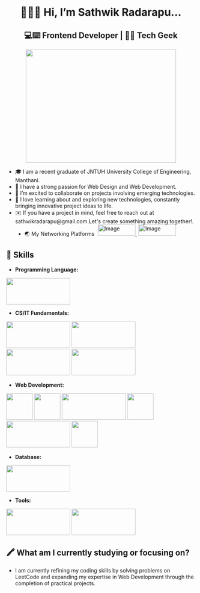 <h1 align="center">
  👋🙋‍♂️ Hi, I’m Sathwik Radarapu...  
</h1>
<h2 align="center">💻⌨️ Frontend Developer | 🤖🌐 Tech Geek</h2>
<div align="center">
  <img src="https://user-images.githubusercontent.com/74038190/219923809-b86dc415-a0c2-4a38-bc88-ad6cf06395a8.gif"  width="400" height="300"/>
</div>
<ul>
  <li>🎓 I am a recent graduate of JNTUH University College of Engineering, Manthani.</li>
  <li>🍃 I have a strong passion for Web Design and Web Development.</li>
  <li>💖️ I’m excited to collaborate on projects involving emerging technologies.</li>
  <li>🐾 I love learning about and exploring new technologies, constantly bringing innovative project ideas to life.</li>
  <li>✉️ If you have a project in mind, feel free to reach out at sathwikradarapu@gmail.com.Let's create something amazing together!.</li>
  <li style="margin-left: 25px;">🌏 My Networking Platforms 
    <a href="https://leetcode.com/u/Sathwik_Radarapu2933/" target="_blank">
      <img src="https://cdn.icon-icons.com/icons2/2530/PNG/512/leetcode_button_icon_151892.png" alt="Image" width="100" height="30" style="margin-left: 5px;">
    </a>
    <a href="https://www.linkedin.com/in/sathwik-radarapu-b9111a273/" target="_blank">
      <img src="https://freelogopng.com/images/all_img/1656958733linkedin-logo-png.png" alt="Image" width="100" height="30" style="margin-left: 5px;">
    </a>
  </li>
</ul>
<h2>🌟 Skills</h2>
<ul>
  <li><b>Programming Language:</b></li>
</ul>
<img src="https://w7.pngwing.com/pngs/319/643/png-transparent-programming-in-python-3-a-complete-introduction-to-the-python-language-python-machine-learning-programming-language-logo-framework-text-logo-computer-programming.png" height="70" width="170"/>
<ul>
  <li><b>CS/IT Fundamentals:</b></li>
</ul>
<div>
  <img src="https://png.pngtree.com/png-clipart/20230924/original/pngtree-database-administrator-dbms-software-data-center-admin-secure-system-vector-png-image_12671093.png" height="70" width="170"/>
  <img src="https://miro.medium.com/v2/resize:fit:528/1*lpkjNDgkcZG8dF4GcBd5WQ.png" height="70" width="170"/>
  <img src="https://t3.ftcdn.net/jpg/04/39/30/20/360_F_439302086_VnIX4490i451n9vkb5D7cnTA9yHmVeOq.jpg" height="70" width="170"/>
  <img src="https://w7.pngwing.com/pngs/666/309/png-transparent-computer-network-computer-icons-wireless-network-internet-computer-white-photography-computer.png" height="70" width="170"/>
</div>
<ul>
  <li><b>Web Development:</b></li>
</ul>
<div>
  <img src="https://upload.wikimedia.org/wikipedia/commons/thumb/6/61/HTML5_logo_and_wordmark.svg/512px-HTML5_logo_and_wordmark.svg.png" height="70" width="70"/>
  <img src="https://brandslogos.com/wp-content/uploads/images/large/css3-logo.png" height="70" width="70"/>
  <img src="https://e7.pngegg.com/pngimages/391/430/png-clipart-bootstrap-full-logo-tech-companies.png" height="70" width="170"/>
  <img src="https://quintagroup.com/cms/js/js-image/javascript-logo.png/@@images/8c64c4b9-4e1c-4c26-9b5e-78d85e3130a9.png" height="70" width="70"/>
  <img src="https://i.sstatic.net/kyKz5.png" height="70" width="170"/>
  <img src="https://e7.pngegg.com/pngimages/724/234/png-clipart-redux-react-javascript-vue-js-single-page-application-others-miscellaneous-purple-thumbnail.png" height="70" width="70"/>
</div>
<ul>
  <li><b>Database:</b></li>
</ul>
<img src="https://i.pinimg.com/736x/6e/4a/9a/6e4a9a1b7604e4f9b6a9f74f932834ad.jpg" height="70" width="170"/>
<ul>
  <li><b>Tools:</b></li>
</ul>
<div>
  <img src="https://e7.pngegg.com/pngimages/326/636/png-clipart-visual-studio-code-full-logo-tech-companies.png" height="70" width="170"/>
  <img src="https://upload.wikimedia.org/wikipedia/commons/thumb/b/b8/Netlify_logo.svg/1200px-Netlify_logo.svg.png" height="70" width="170"/>
</div>
<h2>🖍️ What am I currently studying or focusing on?</h2>
<ul><li>I am currently refining my coding skills by solving problems on LeetCode and expanding my expertise in Web Development through the completion of practical projects.</li></ul>
